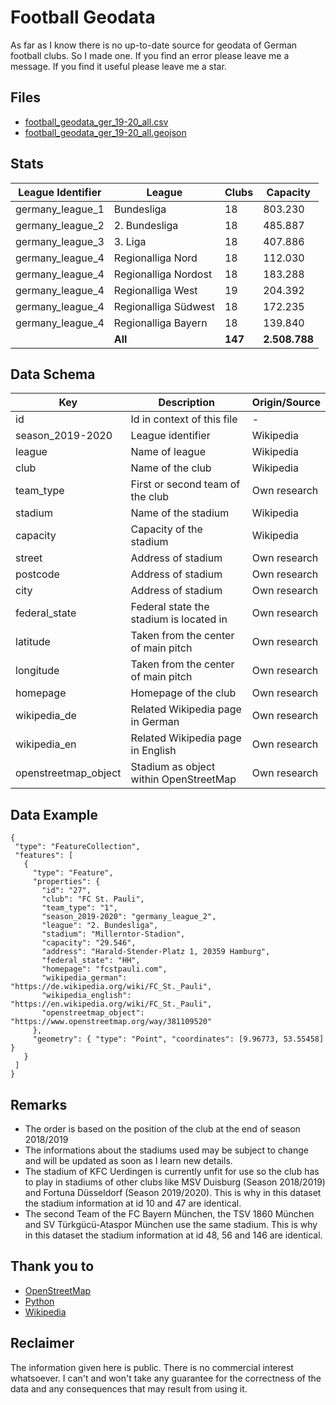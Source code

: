# Football Geodata

As far as I know there is no up-to-date source for geodata of German football clubs. So I made one. If you find an error please leave me a message. If you find it useful please leave me a star.

## Files

- [football_geodata_ger_19-20_all.csv](data/football_geodata_ger_19-20_all.csv)
- [football_geodata_ger_19-20_all.geojson](data/football_geodata_ger_19-20_all.geojson)


## Stats

| League Identifier   | League                | Clubs    | Capacity       |
|---------------------|-----------------------|----------|----------------|
| germany_league_1    | Bundesliga            | 18       | 803.230        |
| germany_league_2    | 2. Bundesliga         | 18       | 485.887        |
| germany_league_3    | 3. Liga               | 18       | 407.886        |
| germany_league_4    | Regionalliga Nord     | 18       | 112.030        |
| germany_league_4    | Regionalliga Nordost  | 18       | 183.288        |
| germany_league_4    | Regionalliga West     | 19       | 204.392        |
| germany_league_4    | Regionalliga Südwest  | 18       | 172.235        |
| germany_league_4    | Regionalliga Bayern   | 18       | 139.840        |
|                     | **All**               | **147**  | **2.508.788**  |


## Data Schema 

Key                   | Description                                   | Origin/Source |
--------------------- | --------------------------------------------- |---------------|
id                    | Id in context of this file                    | -             |
season_2019-2020      | League identifier                             | Wikipedia     |
league                | Name of league                                | Wikipedia     |
club                  | Name of the club                              | Wikipedia     |
team_type             | First or second team of the club              | Own research  |
stadium               | Name of the stadium                           | Wikipedia     |
capacity              | Capacity of the stadium                       | Wikipedia     |
street                | Address of stadium                            | Own research  |
postcode              | Address of stadium                            | Own research  |
city                  | Address of stadium                            | Own research  |
federal_state         | Federal state the stadium is located in       | Own research  |
latitude              | Taken from the center of main pitch           | Own research  |
longitude             | Taken from the center of main pitch           | Own research  |
homepage              | Homepage of the club                          | Own research  | 
wikipedia_de          | Related Wikipedia page in German              | Own research  | 
wikipedia_en          | Related Wikipedia page in English             | Own research  | 
openstreetmap_object  | Stadium as object within OpenStreetMap        | Own research  | 


## Data Example

 ```
{
  "type": "FeatureCollection",
  "features": [
    {
      "type": "Feature",
      "properties": {
        "id": "27",
        "club": "FC St. Pauli",
        "team_type": "1",
        "season_2019-2020": "germany_league_2",
        "league": "2. Bundesliga",
        "stadium": "Millerntor-Stadion",
        "capacity": "29.546",
        "address": "Harald-Stender-Platz 1, 20359 Hamburg",
        "federal_state": "HH",
        "homepage": "fcstpauli.com",
        "wikipedia_german": "https://de.wikipedia.org/wiki/FC_St._Pauli",
        "wikipedia_english": "https://en.wikipedia.org/wiki/FC_St._Pauli",
        "openstreetmap_object": "https://www.openstreetmap.org/way/381109520"
      },
      "geometry": { "type": "Point", "coordinates": [9.96773, 53.55458] }
    }
  ]
}
 ``` 


## Remarks

- The order is based on the position of the club at the end of season 2018/2019
- The informations about the stadiums used may be subject to change and will be updated as soon as I learn new details.
- The stadium of KFC Uerdingen is currently unfit for use so the club has to play in stadiums of other clubs like MSV Duisburg (Season 2018/2019) and Fortuna Düsseldorf (Season 2019/2020). This is why in this dataset the stadium information at id 10 and 47 are identical. 
- The second Team of the FC Bayern München, the TSV 1860 München and SV Türkgücü-Ataspor München use the same stadium. This is why in this dataset the stadium information at id 48, 56 and 146 are identical.


## Thank you to

- [OpenStreetMap](https://www.openstreetmap.org/about)
- [Python](https://www.python.org)
- [Wikipedia](https://en.wikipedia.org/wiki/Wikipedia:About)


## Reclaimer

The information given here is public. There is no commercial interest whatsoever. I can't and won't take any guarantee for the correctness of the data and any consequences that may result from using it.